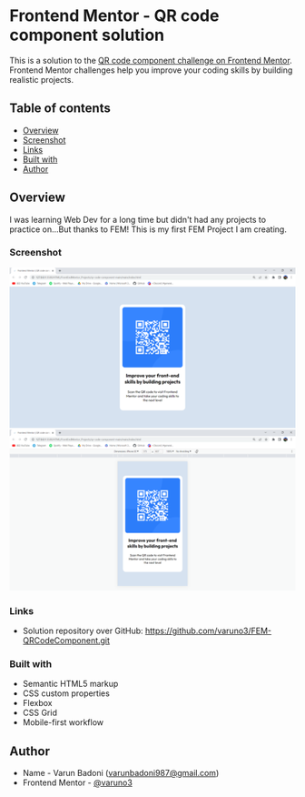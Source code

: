 # Frontend Mentor - QR code component solution

This is a solution to the [QR code component challenge on Frontend Mentor](https://www.frontendmentor.io/challenges/qr-code-component-iux_sIO_H). Frontend Mentor challenges help you improve your coding skills by building realistic projects. 

## Table of contents

  - [Overview](#overview)
  - [Screenshot](#screenshot)
  - [Links](#links)
  - [Built with](#built-with)
  - [Author](#author)



## Overview
I was learning Web Dev for a long time but didn't had any projects to practice on...But thanks to FEM! This is my first FEM Project I am creating.

### Screenshot

![Desktop view](./Screenshots/desktop.png)
![Mobile view](./Screenshots/phone.png)
### Links

- Solution repository over GitHub: https://github.com/varuno3/FEM-QRCodeComponent.git

### Built with

- Semantic HTML5 markup
- CSS custom properties
- Flexbox
- CSS Grid
- Mobile-first workflow

## Author

- Name - Varun Badoni (varunbadoni987@gmail.com)
- Frontend Mentor - [@varuno3](https://www.frontendmentor.io/profile/varuno3)



